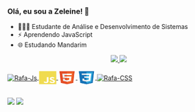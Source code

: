 ### Olá, eu sou a Zeleine! 🍋

- 👩🏻‍💻 Estudante de Análise e Desenvolvimento de Sistemas
- ⚡ Aprendendo JavaScript
- 🌐 Estudando Mandarim

<div align="center">
  <a href="https://github.com/zeleine">
  <img height="180em" src="https://github-readme-stats-ybck.vercel.app/api?username=zeleine&show_icons=true&theme=dracula&include_all_commits=true&count_private=true"/>
  <img height="180em" src="https://github-readme-stats-ybck.vercel.app/api/top-langs/?username=zeleine&layout=compact&langs_count=7&theme=dracula"/>
</div>

<div style="display: inline_block"><br>
  
  <img align="center" alt="Rafa-Js" height="30" width="40" src="https://cdn.jsdelivr.net/gh/devicons/devicon/icons/github/github-original.svg">
  <img align="center" alt="Rafa-Js" height="30" width="40" src="https://raw.githubusercontent.com/devicons/devicon/master/icons/javascript/javascript-plain.svg">
  <img align="center" alt="Rafa-HTML" height="30" width="40" src="https://raw.githubusercontent.com/devicons/devicon/master/icons/html5/html5-original.svg">
  <img align="center" alt="Rafa-CSS" height="30" width="40" src="https://raw.githubusercontent.com/devicons/devicon/master/icons/css3/css3-original.svg">
  <img align="center" alt="Rafa-CSS" height="30" width="40" src="https://cdn.jsdelivr.net/gh/devicons/devicon/icons/figma/figma-original.svg">
</div>

##

<div> 
  <a href = "mailto:zeleinecbl@gmail.com"><img src="https://img.shields.io/badge/-Gmail-%23333?style=for-the-badge&logo=gmail&logoColor=white" target="_blank"></a>
  <a href="https://www.linkedin.com/in/zeleinelimao" target="_blank"><img src="https://img.shields.io/badge/-LinkedIn-%230077B5?style=for-the-badge&logo=linkedin&logoColor=white" target="_blank"></a>
</div>
